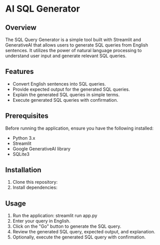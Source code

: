 # AI SQL Generator

## Overview
The SQL Query Generator is a simple tool built with Streamlit and GenerativeAI that allows users to generate SQL queries from English sentences. It utilizes the power of natural language processing to understand user input and generate relevant SQL queries.

## Features
- Convert English sentences into SQL queries.
- Provide expected output for the generated SQL queries.
- Explain the generated SQL queries in simple terms.
- Execute generated SQL queries with confirmation.

## Prerequisites
Before running the application, ensure you have the following installed:
- Python 3.x
- Streamlit
- Google GenerativeAI library
- SQLite3

## Installation
1. Clone this repository:
2. Install dependencies:


## Usage
1. Run the application:
streamlit run app.py
2. Enter your query in English.
3. Click on the "Go" button to generate the SQL query.
4. Review the generated SQL query, expected output, and explanation.
5. Optionally, execute the generated SQL query with confirmation.


